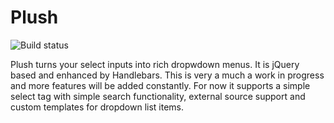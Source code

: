 Plush
=====

![Build status](https://api.travis-ci.org/jpleppers/plush.png?branch=master)

Plush turns your select inputs into rich dropwdown menus. It is jQuery based and enhanced by Handlebars. This is very a much a work in progress and more features will be added constantly. For now it supports a simple select tag with simple search functionality, external source support and custom templates for dropdown list items.

